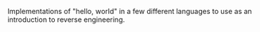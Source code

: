 Implementations of "hello, world" in a few different languages to use as an introduction to reverse engineering.
